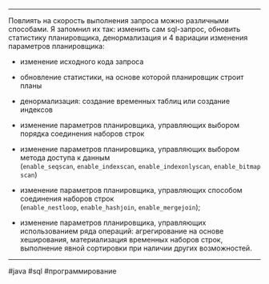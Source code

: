 ***
Повлиять на скорость выполнения запроса можно различными способами. Я запомнил их так: изменить сам sql-запрос, обновить статистику планировщика, денормализация и 4 вариации изменения параметров планировщика:

- изменение исходного кода запроса
    
- обновление статистики, на основе которой планировщик строит планы
    
- денормализация: создание временных таблиц или создание индексов
    
- изменение параметров планировщика, управляющих выбором порядка соединения наборов строк
    
- изменение параметров планировщика, управляющих выбором метода доступа к данным (`enable_seqscan`, `enable_indexscan`, `enable_indexonlyscan`, `enable_bitmapscan`)
    
- изменение параметров планировщика, управляющих способом соединения наборов строк (`enable_nestloop`, `enable_hashjoin`, `enable_mergejoin`);
    
- изменение параметров планировщика, управляющих использованием ряда операций: агрегирование на основе хеширования, материализация временных наборов строк, выполнение явной сортировки при наличии других возможностей.

***
#java #sql #программирование 